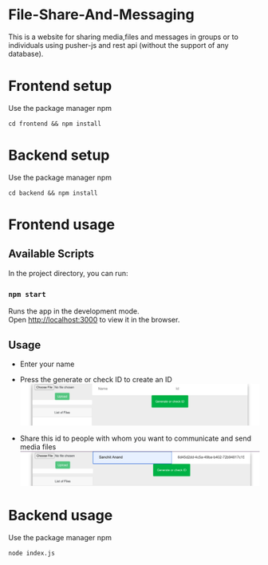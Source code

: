# File-Share-And-Messaging

This is a website for sharing media,files and messages in groups or to individuals using pusher-js and rest api (without the support of any database).

# Frontend setup

Use the package manager npm

```
cd frontend && npm install

```
# Backend setup

Use the package manager npm

```
cd backend && npm install

```
# Frontend usage

## Available Scripts

In the project directory, you can run:

### `npm start`

Runs the app in the development mode.\
Open [http://localhost:3000](http://localhost:3000) to view it in the browser.

## Usage
* Enter your name
* Press the generate or check ID to create an ID
![Alt text](demo1.png?raw=true "Title")

* Share this id to people with whom you want to communicate and send media files
![Alt text](demo2.png?raw=true "Title")



# Backend usage

Use the package manager npm

```
node index.js

